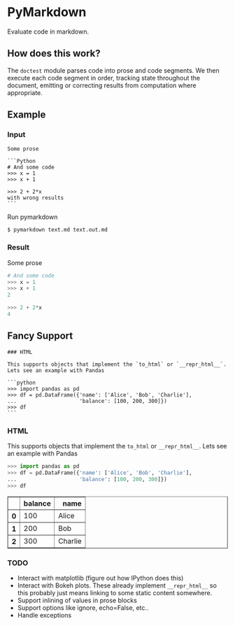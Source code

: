 PyMarkdown
==========

Evaluate code in markdown.

How does this work?
-------------------

The `doctest` module parses code into prose and code segments.  We then execute
each code segment in order, tracking state throughout the document, emitting or
correcting results from computation where appropriate.


Example
-------

### Input

    Some prose

    ```Python
    # And some code
    >>> x = 1
    >>> x + 1

    >>> 2 + 2*x
    with wrong results
    ```

Run pymarkdown

    $ pymarkdown text.md text.out.md

### Result

Some prose

```Python
# And some code
>>> x = 1
>>> x + 1
2

>>> 2 + 2*x
4
```

Fancy Support
-------------

    ### HTML

    This supports objects that implement the `to_html` or `__repr_html__`.
    Lets see an example with Pandas

    ```python
    >>> import pandas as pd
    >>> df = pd.DataFrame({'name': ['Alice', 'Bob', 'Charlie'],
    ...                    'balance': [100, 200, 300]})
    >>> df
    ```

### HTML

This supports objects that implement the `to_html` or `__repr_html__`.
Lets see an example with Pandas

```python
>>> import pandas as pd
>>> df = pd.DataFrame({'name': ['Alice', 'Bob', 'Charlie'],
...                    'balance': [100, 200, 300]})
>>> df
```
<table border="1" class="dataframe">
  <thead>
    <tr style="text-align: right;">
      <th></th>
      <th>balance</th>
      <th>name</th>
    </tr>
  </thead>
  <tbody>
    <tr>
      <th>0</th>
      <td> 100</td>
      <td>   Alice</td>
    </tr>
    <tr>
      <th>1</th>
      <td> 200</td>
      <td>     Bob</td>
    </tr>
    <tr>
      <th>2</th>
      <td> 300</td>
      <td> Charlie</td>
    </tr>
  </tbody>
</table>


### TODO

* Interact with matplotlib (figure out how IPython does this)
* Interact with Bokeh plots.  These already implement `__repr_html__` so this
  probably just means linking to some static content somewhere.
* Support inlining of values in prose blocks
* Support options like ignore, echo=False, etc..
* Handle exceptions
